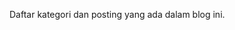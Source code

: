 <!--t Arsip t-->
<!--d Daftar kategori dan posting yang ada dalam blog ini. d-->

Daftar kategori dan posting yang ada dalam blog ini.